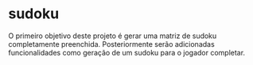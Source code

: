 # sudoku
O primeiro objetivo deste projeto é gerar uma matriz de sudoku completamente preenchida.
Posteriormente serão adicionadas funcionalidades como geração de um sudoku para o jogador completar.
